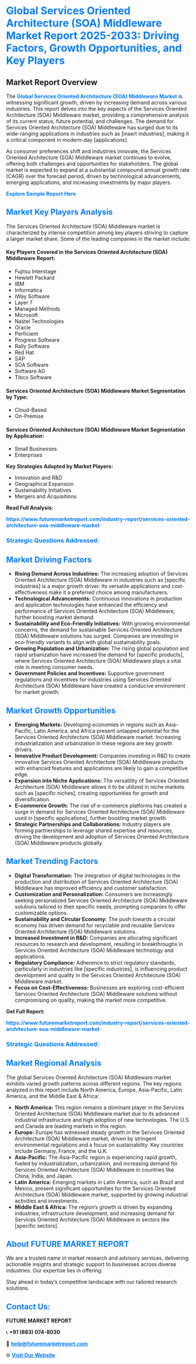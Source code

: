 <h1 style="color: #007BFF;">Global Services Oriented Architecture (SOA) Middleware Market Report 2025-2033: Driving Factors, Growth Opportunities, and Key Players</h1>

<section id="overview">
<h2>Market Report Overview</h2>
<p>The <a href="https://www.futuremarketreport.com/industry-report/services-oriented-architecture-soa-middleware-market" style="color: #007BFF; text-decoration: none;"><strong>Global Services Oriented Architecture (SOA) Middleware Market</strong></a> is witnessing significant growth, driven by increasing demand across various industries. This report delves into the key aspects of the Services Oriented Architecture (SOA) Middleware market, providing a comprehensive analysis of its current status, future potential, and challenges. The demand for Services Oriented Architecture (SOA) Middleware has surged due to its wide-ranging applications in industries such as [insert industries], making it a critical component in modern-day [applications].</p>
<p>As consumer preferences shift and industries innovate, the Services Oriented Architecture (SOA) Middleware market continues to evolve, offering both challenges and opportunities for stakeholders. The global market is expected to expand at a substantial compound annual growth rate (CAGR) over the forecast period, driven by technological advancements, emerging applications, and increasing investments by major players.</p>
</section>

<section id="overview">
<p><a href="https://www.futuremarketreport.com/request-sample/reportId=53109" style="color: #007BFF; text-decoration: none;"><strong>Explore Sample Report Here</strong></a></p>
</section>

<section id="key-players">
<h2 style="color: #007BFF;">Market Key Players Analysis</h2>
<p>The Services Oriented Architecture (SOA) Middleware market is characterized by intense competition among key players striving to capture a larger market share. Some of the leading companies in the market include:</p>
<h4>Key Players Covered in the Services Oriented Architecture (SOA) Middleware Report:</h4>
<ul><li>Fujitsu Interstage</li><li>Hewlett Packard</li><li>IBM</li><li>Informatica</li><li>iWay Software</li><li>Layer 7</li><li>Managed Methods</li><li>Microsoft</li><li>Nastel Technologies</li><li>Oracle</li><li>Perficient</li><li>Progress Software</li><li>Rally Software</li><li>Red Hat</li><li>SAP</li><li>SOA Software</li><li>Software AG</li><li>Tibco Software</li></ul>
<h4>Services Oriented Architecture (SOA) Middleware Market Segmentation by Type:</h4>
<ul><li>Cloud-Based</li><li>On-Premise</li></ul>

<h4>Services Oriented Architecture (SOA) Middleware Market Segmentation by Application:</h4>
<ul><li>Small Businesses</li><li>Enterprises</li></ul>
<p><strong>Key Strategies Adopted by Market Players:</strong></p>
<ul>
<li>Innovation and R&D</li>
<li>Geographical Expansion</li>
<li>Sustainability Initiatives</li>
<li>Mergers and Acquisitions</li>
</ul>
</section>

<section>
<p><strong>Read Full Analysis: </strong></p><a href="https://www.futuremarketreport.com/industry-report/services-oriented-architecture-soa-middleware-market" style="color: #007BFF; text-decoration: none;"><strong>https://www.futuremarketreport.com/industry-report/services-oriented-architecture-soa-middleware-market</strong></a>
<h3 style="color: #007BFF;">Strategic Questions Addressed:</h3>
</section>

<section id="driving-factors">
<h2 style="color: #007BFF;">Market Driving Factors</h2>
<ul>
<li><strong>Rising Demand Across Industries:</strong> The increasing adoption of Services Oriented Architecture (SOA) Middleware in industries such as [specific industries] is a major growth driver. Its versatile applications and cost-effectiveness make it a preferred choice among manufacturers.</li>
<li><strong>Technological Advancements:</strong> Continuous innovations in production and application technologies have enhanced the efficiency and performance of Services Oriented Architecture (SOA) Middleware, further boosting market demand.</li>
<li><strong>Sustainability and Eco-Friendly Initiatives:</strong> With growing environmental concerns, the demand for sustainable Services Oriented Architecture (SOA) Middleware solutions has surged. Companies are investing in eco-friendly variants to align with global sustainability goals.</li>
<li><strong>Growing Population and Urbanization:</strong> The rising global population and rapid urbanization have increased the demand for [specific products], where Services Oriented Architecture (SOA) Middleware plays a vital role in meeting consumer needs.</li>
<li><strong>Government Policies and Incentives:</strong> Supportive government regulations and incentives for industries using Services Oriented Architecture (SOA) Middleware have created a conducive environment for market growth.</li>
</ul>
</section>

<section id="growth-opportunities">
<h2 style="color: #007BFF;">Market Growth Opportunities</h2>
<ul>
<li><strong>Emerging Markets:</strong> Developing economies in regions such as Asia-Pacific, Latin America, and Africa present untapped potential for the Services Oriented Architecture (SOA) Middleware market. Increasing industrialization and urbanization in these regions are key growth drivers.</li>
<li><strong>Innovative Product Development:</strong> Companies investing in R&D to create innovative Services Oriented Architecture (SOA) Middleware products with enhanced features and applications are likely to gain a competitive edge.</li>
<li><strong>Expansion into Niche Applications:</strong> The versatility of Services Oriented Architecture (SOA) Middleware allows it to be utilized in niche markets such as [specific niches], creating opportunities for growth and diversification.</li>
<li><strong>E-commerce Growth:</strong> The rise of e-commerce platforms has created a surge in demand for Services Oriented Architecture (SOA) Middleware used in [specific applications], further boosting market growth.</li>
<li><strong>Strategic Partnerships and Collaborations:</strong> Industry players are forming partnerships to leverage shared expertise and resources, driving the development and adoption of Services Oriented Architecture (SOA) Middleware products globally.</li>
</ul>
</section>

<section id="trending-factors">
<h2 style="color: #007BFF;">Market Trending Factors</h2>
<ul>
<li><strong>Digital Transformation:</strong> The integration of digital technologies in the production and distribution of Services Oriented Architecture (SOA) Middleware has improved efficiency and customer satisfaction.</li>
<li><strong>Customization and Personalization:</strong> Consumers are increasingly seeking personalized Services Oriented Architecture (SOA) Middleware solutions tailored to their specific needs, prompting companies to offer customizable options.</li>
<li><strong>Sustainability and Circular Economy:</strong> The push towards a circular economy has driven demand for recyclable and reusable Services Oriented Architecture (SOA) Middleware solutions.</li>
<li><strong>Increased Investment in R&D:</strong> Companies are allocating significant resources to research and development, resulting in breakthroughs in Services Oriented Architecture (SOA) Middleware technology and applications.</li>
<li><strong>Regulatory Compliance:</strong> Adherence to strict regulatory standards, particularly in industries like [specific industries], is influencing product development and quality in the Services Oriented Architecture (SOA) Middleware market.</li>
<li><strong>Focus on Cost-Effectiveness:</strong> Businesses are exploring cost-efficient Services Oriented Architecture (SOA) Middleware solutions without compromising on quality, making the market more competitive.</li>
</ul>
</section>

<section>
<p><strong>Get Full Report: </strong></p><a href="https://www.futuremarketreport.com/industry-report/services-oriented-architecture-soa-middleware-market" style="color: #007BFF; text-decoration: none;"><strong>https://www.futuremarketreport.com/industry-report/services-oriented-architecture-soa-middleware-market</strong></a>
<h3 style="color: #007BFF;">Strategic Questions Addressed:</h3>
</section>


<section id="regional-analysis">
<h2 style="color: #007BFF;">Market Regional Analysis</h2>
<p>The global Services Oriented Architecture (SOA) Middleware market exhibits varied growth patterns across different regions. The key regions analyzed in this report include North America, Europe, Asia-Pacific, Latin America, and the Middle East & Africa:</p>
<ul>
<li><strong>North America:</strong> This region remains a dominant player in the Services Oriented Architecture (SOA) Middleware market due to its advanced industrial infrastructure and high adoption of new technologies. The U.S. and Canada are leading markets in this region.</li>
<li><strong>Europe:</strong> Europe has witnessed steady growth in the Services Oriented Architecture (SOA) Middleware market, driven by stringent environmental regulations and a focus on sustainability. Key countries include Germany, France, and the U.K.</li>
<li><strong>Asia-Pacific:</strong> The Asia-Pacific region is experiencing rapid growth, fueled by industrialization, urbanization, and increasing demand for Services Oriented Architecture (SOA) Middleware in countries like China, India, and Japan.</li>
<li><strong>Latin America:</strong> Emerging markets in Latin America, such as Brazil and Mexico, present significant opportunities for the Services Oriented Architecture (SOA) Middleware market, supported by growing industrial activities and investments.</li>
<li><strong>Middle East & Africa:</strong> The region’s growth is driven by expanding industries, infrastructure development, and increasing demand for Services Oriented Architecture (SOA) Middleware in sectors like [specific sectors].</li>
</ul>
</section>

<footer>
<h2 style="color: #007BFF;">About FUTURE MARKET REPORT</h2>
<p>We are a trusted name in market research and advisory services, delivering actionable insights and strategic support to businesses across diverse industries. Our expertise lies in offering:</p>

<p>Stay ahead in today’s competitive landscape with our tailored research solutions.</p>

<h2 style="color: #007BFF;">Contact Us:</h2>
<p><strong>FUTURE MARKET REPORT</strong></p>
<p>📞 <strong>+91 (883) 074-8030</strong></p>
<p>📧 <strong><a href="mailto:help@futuremarketreport.com" style="color: #007BFF;">help@futuremarketreport.com</a></strong></p>
<p>🌐 <strong><a href="https://www.futuremarketreport.com/" style="color: #007BFF;">Visit Our Website</a></strong></p>
</footer>